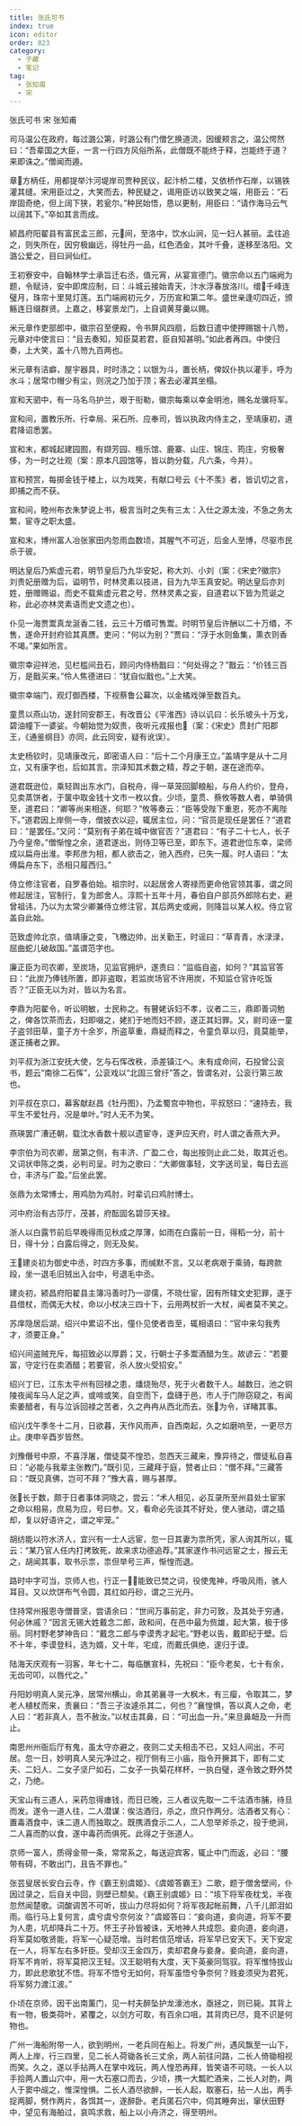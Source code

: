 ```yaml
---
title: 张氏可书
index: true
icon: editor
order: 823
category:
  - 子藏
  - 笔记
tag:
  - 张知甫
  - 宋
---
```


张氏可书 宋 张知甫  

司马温公在政府，每过潞公第，时潞公有门僧乞换道流，因缓颊言之，温公愕然曰：“吾辈国之大臣，一言一行四方风俗所系，此僧既不能终于释，岂能终于道？来即诛之。”僧闻而遁。  

章方柄任，用都提举汴河堤岸司贾种民议，起汴桥二楼，又依桥作石岸，以锡铁灌其缝。宋用臣过之，大笑而去，种民疑之，谒用臣访以致笑之端，用臣云：“石岸固奇绝，但上阔下狭，若瓮尔。”种民始悟，恳以更制，用臣曰：“请作海马云气以阔其下。”卒如其言而成。  

颍昌府阳翟县有富民孟三郎，元间，至洛中，饮水山涧，见一妇人甚丽。孟往追之，则失所在，因穷极幽远，得牡丹一品，红色洒金，其叶千叠，遂移至洛阳。文潞公爱之，目曰涧仙红。  

王初寮安中，自翰林学士承旨迁右丞，值元宵，从宴宣德门。徽宗命以五门端阙为题，令赋诗，安中即席应制，曰：斗城云接始青天，汴水浮春放洛川。缯千峰连璧月，珠帘十里晃灯莲。五门端阙初元夕，万历宣和第二年。盛世亲逢叨四近，颁觞连日缀群贤。上嘉之，移宴景龙门，上自调黄芽羹以赐。  

米元章作吏部郎中，徽宗召至便殿，令书屏风四扇，后数日遣中使押赐银十八笏，元章对中使言曰：“且去奏知，知臣莫若君，臣自知甚明。”如此者再四。中使归奏，上大笑，盖十八笏九百两也。  

米元章有洁癖，屋宇器具，时时涤之；以银为斗，置长柄，俾奴仆执以灌手，呼为水斗；居常巾帽少有尘，则浣之乃加于顶；客去必濯其坐榻。  

宣和天驷中，有一马名乌护兰，艰于衔勒，徽宗每乘以幸金明池，赐名龙骥将军。  

宣和间，置教乐所、行幸局、采石所、应奉司，皆以执政内侍主之，至靖康初，道君降诏悉罢。  

宣和末，都城起建园囿，有撷芳园、檀乐馆、鹿寨、山庄、锦庄、筠庄，穷极奢侈，为一时之壮观（案：原本凡园馆等，皆以韵分载，凡六条，今并）。  

宣和预赏，每掷金钱于楼上，以为戏笑，有献口号云《十不羡》者，皆讥切之言，即捕之而不获。  

宣和间，睦州布衣朱梦说上书，极言当时之失有三太：入仕之源太浊，不急之务太繁，宦寺之职太盛。  

宣和末，博州富人冶张家田内忽雨血数顷，其腥气不可近，后金人至博，尽驱市民杀于彼。  

明达皇后乃紫虚元君，明节皇后乃九华安妃，称大刘、小刘（案：《宋史?徽宗》刘贵妃册赠为后，谥明节，时林灵素以技进，目为九华玉真安妃。明达皇后亦刘姓，册赠赐谥，而史不载紫虚元君之号，然林灵素之妄，自道君以下皆为荒诞之称，此必亦林灵素语而史文遗之也）。  

仆见一海贾鬻真龙涎香二钱，云三十万缗可售鬻。时明节皇后许酬以二十万缗，不售，遂命开封府验其真赝。吏问：“何以为别？”贾曰：“浮于水则鱼集，熏衣则香不竭。”果如所言。  

徽宗幸迎祥池，见栏槛间丑石，顾问内侍杨戬曰：“何处得之？”戬云：“价钱三百万，是戬买来。”伶人焦德进曰：“犹自似戬也。”上大笑。  

徽宗幸端门，观灯御西楼，下视蔡鲁公幕次，以金橘戏弹至数百丸。  

童贯以燕山功，遂封同安郡王，有改晋公《平淮西》诗以讥曰：长乐坡头十万戈，碧油幢下一婆娑。今朝始觉为奴贵，夜听元戎报也（案：《宋史》贯封广阳郡王，《通鉴纲目》亦同，此云同安，疑有讹误）。  

太史杨钦时，见靖康改元，即密语人曰：“后十二个月康王立。”盖靖字是从十二月立，又有康字也，后如其言。宗泽知其术数之精，荐之于朝，遂在途而卒。  

道君既逊位，乘轻舆出东水门，自税舟，得一草笼回脚粮船，与舟人约价，登舟，见卖蒸饼者，于箧中取金钱十文市一枚以食。少顷，童贯、蔡攸等数人者，单骑俱至，道君曰：“卿等尚来相逐，何耶？”攸等奏云：“臣等受陛下重恩，死亦不离陛下。”道君因上岸侧一寺，僧披衣以迎，辄居主位，问：“官员是现任是罢任？”道君曰：“是罢任。”又问：“莫别有子弟在城中做官否？”道君曰：“有子二十七人，长子乃今皇帝。”僧惭惶之余，道君遂出，则侍卫等已至，即东下。道君逊位东幸，梁师成以扁舟出淮。李邦彦为相，都人欲击之，驰入西府，已失一履。时人语曰：“太傅扁舟东下，丞相只履西归。”  

侍立修注官者，自罗春伯始。祖宗时，以起居舍人寄禄而更命他官领其事，谓之同修起居注，官制行，复为郎舍人。淳熙十五年十月，春伯自户部员外郎除右史，避曾祖讳，乃以为太常少卿兼侍立修注官，其后两史或阙，则降旨以某人权。侍立官盖自此始。  

范致虚帅北京，值靖康之变，飞檄边帅，出关勤王，时谣曰：“草青青，水渌渌，屈曲蛇儿破敌国。”盖谓范字也。  

廉正臣为司农卿，至炭场，见监官拥炉，遂责曰：“监临自盗，如何？”其监官答曰：“此炭乃俸钱所置，即非盗取，若监炭场官不许用炭，不知监仓官许吃饭否？”正臣无以为对，皆以为名言。  

李鼎为阳翟令，听讼明敏，士民称之。有瞽姥诉妇不孝，议者二三，鼎即善词勉之，俾各饮茶而去，妇即啜之，姥扪于地而妇不顾，遂正其妇罪。又，尉司诬一童子盗邻田草，童子方十余岁，所盗草重，鼎疑而释之，令童负草以归，竟莫能举，遂正捕者之罪。  

刘平叔为浙江安抚大使，乞与石恽改秩，添差镇江ヘ。未有成命间，石投曾公衮书，题云“南徐二石恽”，公衮戏以“北固三曾纡”答之，皆谓名对，公衮行第三故也。  

刘平叔在京口，幕客献赵昌《牡丹图》，乃孟蜀宫中物也，平叔怒曰：“速持去，我平生不爱牡丹，况是单叶。”时人无不为笑。  

燕瑛罢广漕还朝，载沈水香数十舰以遗宦寺，遂尹应天府，时人谓之香燕大尹。  

李宗伯为司农卿，居第之侧，有丰济、广盈二仓，每出按则止此二处，取其近也。又词状申陈之类，必判司呈。时为之歌曰：“大卿做事轻，文字送司呈，每日去巡仓，丰济与广盈。”后坐此罢。  

张鼎为太常博士，用鸡肋为鸡肘，时辈讥曰鸡肘博士。  

河中府治有古莎厅，茂甚，府酝固名碧莎天禄。  

浙人以白露节前后早晚得雨见秋成之厚薄，如雨在白露前一日，得稻一分，前十日，得十分；白露后得之，则无及矣。  

王建炎初为御史中丞，时四方多事，而缄默不言。又以老病艰于乘骑，每跨款段，坐一退毛旧狨出入台中，号退毛中丞。  

建炎初，颍昌府阳翟县主簿冯善时乃一谬儒，不晓仕宦，因有所辖文史犯罪，遂于县借杖，而偶无大杖，命以小杖决三四十下，云用两杖折一大杖，闻者莫不笑之。  

苏庠隐居后湖，绍兴中累诏不出，僮仆见使者沓至，辄相语曰：“官中来勾我秀才，须要正身。”  

绍兴间盗贼充斥，每招致必以厚爵；又，行朝士子多鬻酒醋为生。故谚云：“若要富，守定行在卖酒醋；若要官，杀人放火受招安。”  

绍兴丁巳，江东太平州有回禄之患，燔烧殆尽，死于火者数千人。越数日，池之铜陵夜闻车马人足之声，或啼或笑，自空而下，盘礴于邑，市人于门隙窃窥之，有闻索姜醋者，有与泣诉回禄之苦者，久之冉冉从西北而去。张为令，详睹其事。  

绍兴戊午季冬十二月，日欲暮，天作风雨声，自西南起，久之如磨响至，一更尽方止。庚申辛酉岁皆然。  

刘豫僭号中原，不喜浮屠，僧徒莫不惶恐，忽西天三藏来，豫异待之，僧徒私自喜曰：“必能与我辈主张教门。”既引见，三藏拜于庭，赞者止曰：“僧不拜。”三藏答曰：“既见真佛，岂可不拜？”豫大喜，赐与甚厚。  

张长于数，颇于日者事体洞晓之，尝云：“术人相见，必互录所至州县处士宦家之命以相易，庶易为应，号曰参。又，看命必先谈其不好处，使人骇动，谓之插却，复以好语许之，谓之牢笼。”  

胡纺能以符水济人，宜兴有一士人远宦，忽一日其妻为祟所凭，家人询其所以，辄云：“某乃官人任内打拷致死，故来求功德追荐。”其家遂作书问远宦之士，报云无之，胡闻其事，取书示祟，祟但举号三声，惭惶而退。  

路时中字可当，京师人也，行正一，能致已焚之词，役使鬼神，呼吸风雨，骇人耳目。又以炊饼布气令圆，其红如丹砂，谓之三光丹。  

住持常州报恩寺僧普坚，尝语余曰：“世间万事前定，非力可致，及其处于穷通，何必休戚？”因言无锡大姓戴念二郎，政和间，在邑中最为赀雄，起大第，极于侈丽。同村野老梦神告曰：“戴念二郎与李谟秀才起宅。”野老以告，戴即纪于壁。后不十年，李谟登科，选为婿，又十年，宅成，而戴氏俱绝，遂归于谟。  

陆海天庆观有一羽客，年七十二，每临醮宣科，先祝曰：“臣今老矣，七十有余，无齿可叩，以唇代之。”  

丹阳妙明真人吴元净，居常州横山，命其弟襄寻一大枫木，有三瘿，令取其二，梦老人植杖而来，责襄曰：“吾三子汝遽杀其二，何也？”襄惶惧，答以真人之命，老人曰：“若非真人，吾不赦汝。”以杖击其鼻，曰：“可出血一升。”来旦鼻衄及一升而止。  

南恩州州衙后厅有鬼，虽太守亦避之，夜则二丈夫相击不已，又妇人间出，不可居。忽一日，妙明真人吴元净过之，视厅侧有三小庙，指令开撅其下，即有二丈夫、二妇人、二女子坚尸如石，二女子一执菊花样杯，一执白璧，遂令致之野外焚之，乃绝。  

天宝山有三道人，采药忽得瘗钱，而日已晚，三人者议先取一二千沽酒市脯，待旦而发。遂令一道人往，二人潜谋：俟沽酒归，杀之，庶只作两分。沽酒者又有心：置毒酒食中，诛二道人而独取之。既携酒食示二人，二人忽举斧杀之，投于绝涧，二人喜而酌以食，遂中毒药而俱死。此得之于张道人。  

京师一富人，质得金带一条，常常系之，每送迎宾客，辄止中门而返，必曰：“腰带有碍，不敢出门，且告不罪也。”  

张芸叟居长安白云寺，作《霸王别虞姬》、《虞姬答霸王》二歌，题于僧舍壁间，仆因过录之，后自关中回，则壁已颓矣。《霸王别虞姬》曰：“垓下将军夜枕戈，半夜忽然闻楚歌。词酸调苦不可听，拔山力尽将如何？将军夜起帐前舞，八千儿郎泪如雨。临行马上复何言，虞兮虞兮奈何汝？”虞姬答曰：“妾向道，妾向道，将军不要为人患，坑却降兵二十万。怀王子孙皆被诛，天地神人共成怨。妾向道，妾向道，将军莫如敬贤能，将军一心疑范增。当时若信范增话，将军早已安天下。天下安定在一人，将军左右多奸臣。受却汉王金四万，卖却君身与妾身。妾向道，妾向道，将军不肯听，将军莫把汉王轻。汉王聪明有大度，天下英豪同驾驭。将军惟恃拔山力，即此悲歌犹不悟。将军不悟兮无如何，将军虽悟兮争奈何？贱妾须臾为君死，将军努力渡江波。”  

仆顷在京师，因干出南薰门，见一村夫醉坠护龙濠池水，亟拯之，则已毙。其背上有一物，极类荷叶，紧覆之，以剑方可取，有百余口咀，其背肉已尽，竟不识是何物也。  

广州一海船附带一人，欲到明州，一老兵同在船上。将发广州，遇风飘至一山下，两人上岸，行三四里，见二长人荷锄各长三丈余，两人前往问路，二长人倚锄相视而笑。久之，遂以手拈两人在掌中戏玩，两人惶恐再拜，皆笑语不可晓。一长人以手拾两人置山穴中，用一大石塞口而去，少顷，携一大瓢贮酒来，二长人对酌，两人于窦中觇之，惟深惶惧。二长人酒尽欲醉，一长人起，取塞石，拈一人出，两手捉两脚，劈作两片，各饵其一，遂醉卧。老兵匿石穴中，伺其睡奔出，窜伏田野中，望见有海舶过，哀鸣求救，船上以小舟济之，得至明州。  
